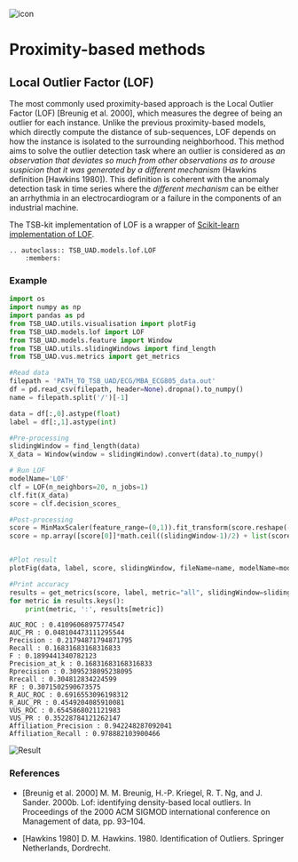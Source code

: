 ![icon](../../images/method_icons/proximity.png "icon")
# Proximity-based methods

## Local Outlier Factor (LOF)

The most commonly used proximity-based approach is the Local Outlier Factor (LOF) [Breunig et al. 2000], which measures the degree of being an outlier for each instance. Unlike the previous proximity-based models, which directly compute the distance of sub-sequences, LOF depends on how the instance is isolated to the surrounding neighborhood. This method aims to solve the outlier detection task where an outlier is considered as *an observation that deviates so much from other observations as to arouse suspicion that it was generated by a different mechanism* (Hawkins definition [Hawkins 1980]). This definition is coherent with the anomaly detection task in time series where the *different mechanism* can be either an arrhythmia in an electrocardiogram or a failure in the components of an industrial machine.

The TSB-kit implementation of LOF is a wrapper of [Scikit-learn implementation of LOF](https://scikit-learn.org/stable/modules/generated/sklearn.neighbors.LocalOutlierFactor.html).


```{eval-rst}  
.. autoclass:: TSB_UAD.models.lof.LOF
    :members:

```

### Example

```python
import os
import numpy as np
import pandas as pd
from TSB_UAD.utils.visualisation import plotFig
from TSB_UAD.models.lof import LOF
from TSB_UAD.models.feature import Window
from TSB_UAD.utils.slidingWindows import find_length
from TSB_UAD.vus.metrics import get_metrics

#Read data
filepath = 'PATH_TO_TSB_UAD/ECG/MBA_ECG805_data.out'
df = pd.read_csv(filepath, header=None).dropna().to_numpy()
name = filepath.split('/')[-1]

data = df[:,0].astype(float)
label = df[:,1].astype(int)

#Pre-processing    
slidingWindow = find_length(data)
X_data = Window(window = slidingWindow).convert(data).to_numpy()

# Run LOF
modelName='LOF'
clf = LOF(n_neighbors=20, n_jobs=1)
clf.fit(X_data)
score = clf.decision_scores_

#Post-processing
score = MinMaxScaler(feature_range=(0,1)).fit_transform(score.reshape(-1,1)).ravel()
score = np.array([score[0]]*math.ceil((slidingWindow-1)/2) + list(score) + [score[-1]]*((slidingWindow-1)//2))


#Plot result
plotFig(data, label, score, slidingWindow, fileName=name, modelName=modelName)

#Print accuracy
results = get_metrics(score, label, metric="all", slidingWindow=slidingWindow)
for metric in results.keys():
    print(metric, ':', results[metric])
```
```
AUC_ROC : 0.41096068975774547
AUC_PR : 0.048104473111295544
Precision : 0.21794871794871795
Recall : 0.16831683168316833
F : 0.1899441340782123
Precision_at_k : 0.16831683168316833
Rprecision : 0.3095238095238095
Rrecall : 0.304812834224599
RF : 0.3071502590673575
R_AUC_ROC : 0.6916553096198312
R_AUC_PR : 0.4549204085910081
VUS_ROC : 0.6545868021121983
VUS_PR : 0.35228784121262147
Affiliation_Precision : 0.942248287092041
Affiliation_Recall : 0.978882103900466
```
![Result](../../images/method_results/LOF.png "LOF Result")

### References

* [Breunig et al. 2000] M. M. Breunig, H.-P. Kriegel, R. T. Ng, and J. Sander. 2000b. Lof: identifying density-based local outliers. In Proceedings of the 2000 ACM SIGMOD international conference on Management of data, pp. 93–104.

* [Hawkins 1980] D. M. Hawkins. 1980. Identification of Outliers. Springer Netherlands, Dordrecht.

